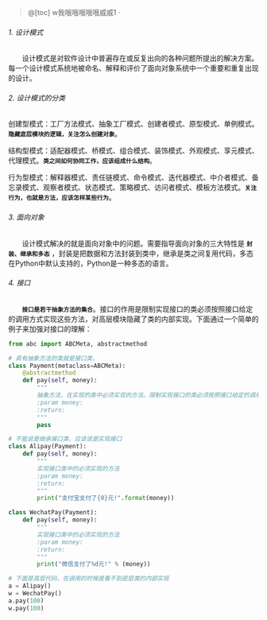 ﻿>@[toc]   w我哦哦哦哦哦威威1  ·
###### 1. 设计模式
&nbsp;&nbsp;&nbsp;&nbsp;&nbsp;&nbsp;&nbsp;设计模式是对软件设计中普遍存在或反复出向的各种问题所提出的解决方案。每一个设计模式系统地被命名、解释和评价了面向对象系统中一个重要和重复出现的设计。
###### 2. 设计模式的分类
创建型模式：工厂方法模式、抽象工厂模式、创建者模式、原型模式、单例模式。**`隐藏底层模块的逻辑，关注怎么创建对象`**。

结构型模式：适配器模式、桥模式、组合模式、装饰模式、外观模式、享元模式、代理模式。**`类之间如何协同工作，应该组成什么结构`**。

行为型模式：解释器模式、责任链模式、命令模式、迭代器模式、中介者模式、备忘录模式、观察者模式、状态模式、策略模式、访问者模式、模板方法模式。**`关注行为，也就是方法，应该怎样某些行为`**。

###### 3. 面向对象
&nbsp;&nbsp;&nbsp;&nbsp;&nbsp;&nbsp;&nbsp;设计模式解决的就是面向对象中的问题。需要指导面向对象的三大特性是 **`封装、继承和多态`** ，封装是把数据和方法封装到类中，继承是类之间复用代码，多态在Python中默认支持的，Python是一种多态的语言。
###### 4. 接口
&nbsp;&nbsp;&nbsp;&nbsp;&nbsp;&nbsp;&nbsp;**`接口是若干抽象方法的集合`**。接口的作用是限制实现接口的类必须按照接口给定的调用方式实现这些方法，对高层模块隐藏了类的内部实现。下面通过一个简单的例子来加强对接口的理解：
```py
from abc import ABCMeta, abstractmethod

# 具有抽象方法的类就是接口类，
class Payment(metaclass=ABCMeta):
    @abstractmethod
    def pay(self, money):
        """
        抽象方法，在实现的类中必须实现的方法。限制实现接口的类必须按照接口给定的调用方式实现这些方法
        :param money: 
        :return: 
        """
        pass

# 不能说是继承接口类，应该说是实现接口
class Alipay(Payment):
    def pay(self, money):
        """
        实现接口类中的必须实现的方法
        :param money:
        :return:
        """
        print("支付宝支付了{0}元!".format(money))

class WechatPay(Payment):
    def pay(self, money):
        """
        实现接口类中的必须实现的方法
        :param money:
        :return:
        """
        print("微信支付了%d元!" % (money))

# 下面是高层代码，在调用的时候是看不到底层类的内部实现
a = Alipay()
w = WechatPay()
a.pay(100)
w.pay(100)
```
